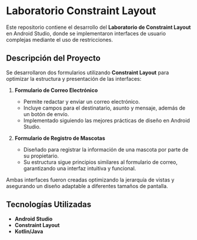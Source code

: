 # Laboratorio Constraint Layout

Este repositorio contiene el desarrollo del **Laboratorio de Constraint Layout** en Android Studio, donde se implementaron interfaces de usuario complejas mediante el uso de restricciones.

## Descripción del Proyecto

Se desarrollaron dos formularios utilizando **Constraint Layout** para optimizar la estructura y presentación de las interfaces:

1. **Formulario de Correo Electrónico**
   - Permite redactar y enviar un correo electrónico.
   - Incluye campos para el destinatario, asunto y mensaje, además de un botón de envío.
   - Implementado siguiendo las mejores prácticas de diseño en Android Studio.

2. **Formulario de Registro de Mascotas**
   - Diseñado para registrar la información de una mascota por parte de su propietario.
   - Su estructura sigue principios similares al formulario de correo, garantizando una interfaz intuitiva y funcional.

Ambas interfaces fueron creadas optimizando la jerarquía de vistas y asegurando un diseño adaptable a diferentes tamaños de pantalla.

## Tecnologías Utilizadas
- **Android Studio**
- **Constraint Layout**
- **Kotlin/Java**



